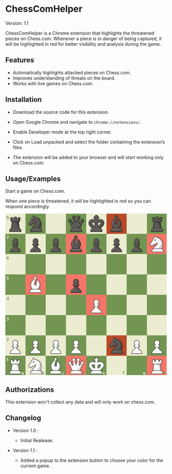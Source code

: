 # ChessComHelper

Version: 1.1

ChessComHelper is a Chrome extension that highlights the threatened pieces on Chess.com. Whenever a piece is in danger of being captured, it will be highlighted in red for better visibility and analysis during the game.

## Features

- Automatically highlights attacked pieces on Chess.com.
- Improves understanding of threats on the board.
- Works with live games on Chess.com.

## Installation

- Download the source code for this extension.

- Open Google Chrome and navigate to ```chrome://extensions/```.

- Enable Developer mode at the top right corner.

- Click on Load unpacked and select the folder containing the extension’s files.

- The extension will be added to your browser and will start working only on Chess.com.

## Usage/Examples

Start a game on Chess.com.

When one piece is threatened, it will be highlighted in red so you can respond accordingly.

![Example](https://github.com/TooFuW/ChromeExtension_ChessComHelper/blob/main/images/example.png)

## Authorizations

This extension won't collect any data and will only work on chess.com.

## Changelog

- Version 1.0 : 
    - Initial Realease.

- Version 1.1 :
    - Added a popup to the extension button to choose your color for the current game.
